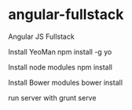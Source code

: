 angular-fullstack
=================

Angular JS Fullstack

Install YeoMan
npm install -g yo

Install node modules
npm install

Install Bower modules
bower install

run server with
grunt serve
